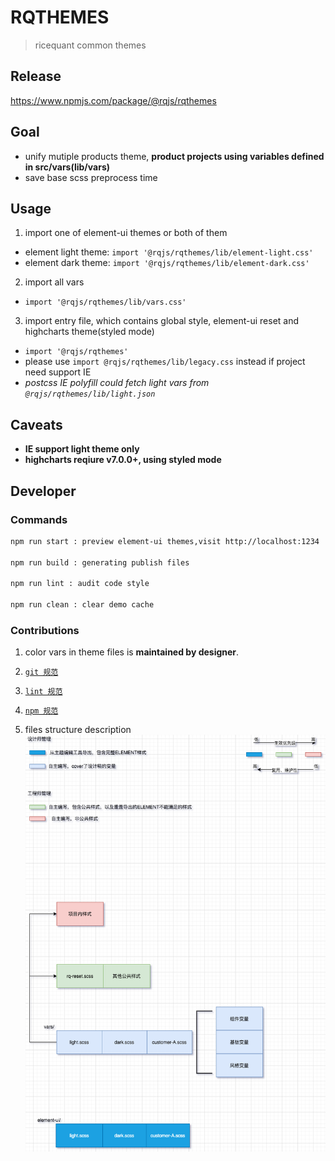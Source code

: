 # RQTHEMES

> ricequant common themes

## Release

https://www.npmjs.com/package/@rqjs/rqthemes

## Goal

- unify mutiple products theme, **product projects using variables defined in src/vars(lib/vars)**
- save base scss preprocess time

## Usage

1. import one of element-ui themes or both of them

- element light theme: `import '@rqjs/rqthemes/lib/element-light.css'`
- element dark theme: `import '@rqjs/rqthemes/lib/element-dark.css'`

2. import all vars

- `import '@rqjs/rqthemes/lib/vars.css'`

3. import entry file, which contains global style, element-ui reset and highcharts theme(styled mode)

- `import '@rqjs/rqthemes'`
- please use `import @rqjs/rqthemes/lib/legacy.css` instead if project need support IE
- _postcss IE polyfill could fetch light vars from `@rqjs/rqthemes/lib/light.json`_

## Caveats

- **IE support light theme only**
- **highcharts reqiure v7.0.0+, using styled mode**

## Developer

### Commands

```bash
npm run start : preview element-ui themes,visit http://localhost:1234

npm run build : generating publish files

npm run lint : audit code style

npm run clean : clear demo cache
```

### Contributions

1. color vars in theme files is **maintained by designer**.

2. [`git 规范`](http://wiki.ricequant.com/pages/viewpage.action?pageId=17269198)

3. [`lint 规范`](http://wiki.ricequant.com/pages/viewpage.action?pageId=45875427)

4. [`npm 规范`](http://wiki.ricequant.com/pages/viewpage.action?pageId=52232790)

5. files structure description  
   ![structure](rqthemes.png)
